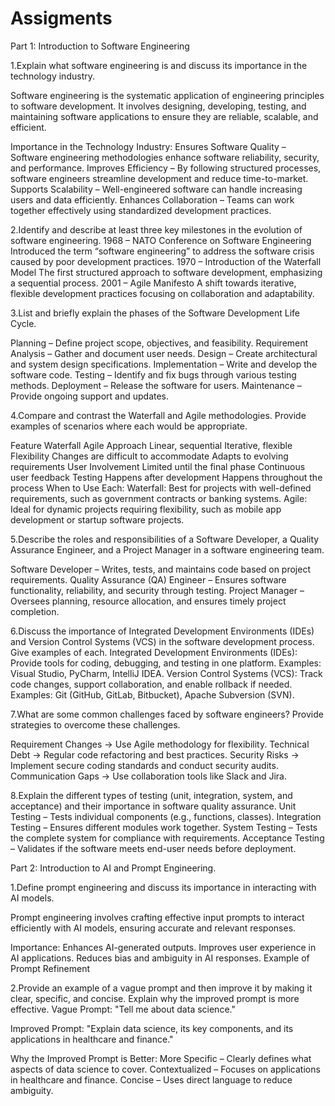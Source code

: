 # Assigments
Part 1: Introduction to Software Engineering

1.Explain what software engineering is and discuss its importance in the technology industry. 

Software engineering is the systematic application of engineering principles to software development. It involves designing, developing, testing, and maintaining software applications to ensure they are reliable, scalable, and efficient.

Importance in the Technology Industry:
Ensures Software Quality – Software engineering methodologies enhance software reliability, security, and performance.
Improves Efficiency – By following structured processes, software engineers streamline development and reduce time-to-market.
Supports Scalability – Well-engineered software can handle increasing users and data efficiently.
Enhances Collaboration – Teams can work together effectively using standardized development practices.

2.Identify and describe at least three key milestones in the evolution of software engineering.
1968 – NATO Conference on Software Engineering
Introduced the term “software engineering” to address the software crisis caused by poor development practices.
1970 – Introduction of the Waterfall Model
The first structured approach to software development, emphasizing a sequential process.
2001 – Agile Manifesto
A shift towards iterative, flexible development practices focusing on collaboration and adaptability.

3.List and briefly explain the phases of the Software Development Life Cycle.

Planning – Define project scope, objectives, and feasibility.
Requirement Analysis – Gather and document user needs.
Design – Create architectural and system design specifications.
Implementation – Write and develop the software code.
Testing – Identify and fix bugs through various testing methods.
Deployment – Release the software for users.
Maintenance – Provide ongoing support and updates.

4.Compare and contrast the Waterfall and Agile methodologies. Provide examples of scenarios where each would be appropriate.

Feature	Waterfall	Agile
Approach	Linear, sequential	Iterative, flexible
Flexibility	Changes are difficult to accommodate	Adapts to evolving requirements
User Involvement	Limited until the final phase	Continuous user feedback
Testing	Happens after development	Happens throughout the process
When to Use Each:
Waterfall: Best for projects with well-defined requirements, such as government contracts or banking systems.
Agile: Ideal for dynamic projects requiring flexibility, such as mobile app development or startup software projects.

5.Describe the roles and responsibilities of a Software Developer, a Quality Assurance Engineer, and a Project Manager in a software engineering team.

Software Developer – Writes, tests, and maintains code based on project requirements.
Quality Assurance (QA) Engineer – Ensures software functionality, reliability, and security through testing.
Project Manager – Oversees planning, resource allocation, and ensures timely project completion.

6.Discuss the importance of Integrated Development Environments (IDEs) and Version Control Systems (VCS) in the software development process. Give examples of each.
Integrated Development Environments (IDEs):
Provide tools for coding, debugging, and testing in one platform.
Examples: Visual Studio, PyCharm, IntelliJ IDEA.
Version Control Systems (VCS):
Track code changes, support collaboration, and enable rollback if needed.
Examples: Git (GitHub, GitLab, Bitbucket), Apache Subversion (SVN).

7.What are some common challenges faced by software engineers? Provide strategies to overcome these challenges.

Requirement Changes → Use Agile methodology for flexibility.
Technical Debt → Regular code refactoring and best practices.
Security Risks → Implement secure coding standards and conduct security audits.
Communication Gaps → Use collaboration tools like Slack and Jira.

8.Explain the different types of testing (unit, integration, system, and acceptance) and their importance in software quality assurance.
Unit Testing – Tests individual components (e.g., functions, classes).
Integration Testing – Ensures different modules work together.
System Testing – Tests the complete system for compliance with requirements.
Acceptance Testing – Validates if the software meets end-user needs before deployment.

Part 2: Introduction to AI and Prompt Engineering.

1.Define prompt engineering and discuss its importance in interacting with AI models.

Prompt engineering involves crafting effective input prompts to interact efficiently with AI models, ensuring accurate and relevant responses.

Importance:
Enhances AI-generated outputs.
Improves user experience in AI applications.
Reduces bias and ambiguity in AI responses.
Example of Prompt Refinement

2.Provide an example of a vague prompt and then improve it by making it clear, specific, and concise. Explain why the improved prompt is more effective.
Vague Prompt:
"Tell me about data science."

Improved Prompt:
"Explain data science, its key components, and its applications in healthcare and finance."

Why the Improved Prompt is Better:
More Specific – Clearly defines what aspects of data science to cover.
Contextualized – Focuses on applications in healthcare and finance.
Concise – Uses direct language to reduce ambiguity.
